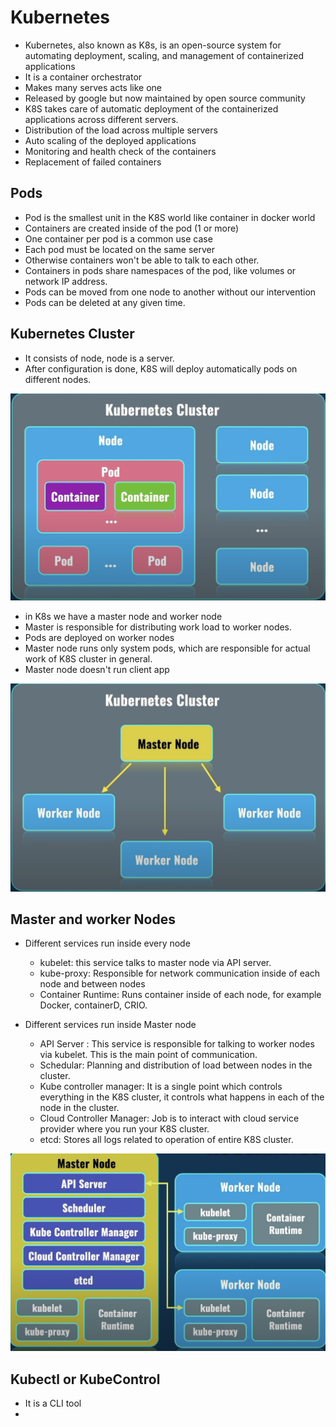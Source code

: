 # Kubernetes

- Kubernetes, also known as K8s, is an open-source system for automating deployment, scaling, and management of containerized applications
- It is a container orchestrator
- Makes many serves acts like one
- Released by google but now maintained by open source community
- K8S takes care of automatic deployment of the containerized applications across different servers.
- Distribution of the load across multiple servers
- Auto scaling of the deployed applications
- Monitoring and health check of the containers
- Replacement of failed containers

## Pods

- Pod is the smallest unit in the K8S world like container in docker world
- Containers are created inside of the pod (1 or more)
- One container per pod is a common use case
- Each pod must be located on the same server
- Otherwise containers won't be able to talk to each other.
- Containers in pods share namespaces of the pod, like volumes or network IP address.
- Pods can be moved from one node to another without our intervention
- Pods can be deleted at any given time.

## Kubernetes Cluster

- It consists of node, node is a server.
- After configuration is done, K8S will deploy automatically pods on different nodes.

![alt text](../images/cluster.png)

- in K8s we have a master node and worker node
- Master is responsible for distributing work load to worker nodes.
- Pods are deployed on worker nodes
- Master node runs only system pods, which are responsible for actual work of K8S cluster in general.
- Master node doesn't run client app

![alt text](../images/master_node.png)

## Master and worker Nodes

- Different services run inside every node

  - kubelet: this service talks to master node via API server.
  - kube-proxy: Responsible for network communication inside of each node and between nodes
  - Container Runtime: Runs container inside of each node, for example Docker, containerD, CRIO.

- Different services run inside Master node
  - API Server : This service is responsible for talking to worker nodes via kubelet. This is the main point of communication.
  - Schedular: Planning and distribution of load between nodes in the cluster.
  - Kube controller manager: It is a single point which controls everything in the K8S cluster, it controls what happens in each of the node in the cluster.
  - Cloud Controller Manager: Job is to interact with cloud service provider where you run your K8S cluster.
  - etcd: Stores all logs related to operation of entire K8S cluster.

![alt text](../images/node_services.png)

## Kubectl or KubeControl

- It is a CLI tool
-
